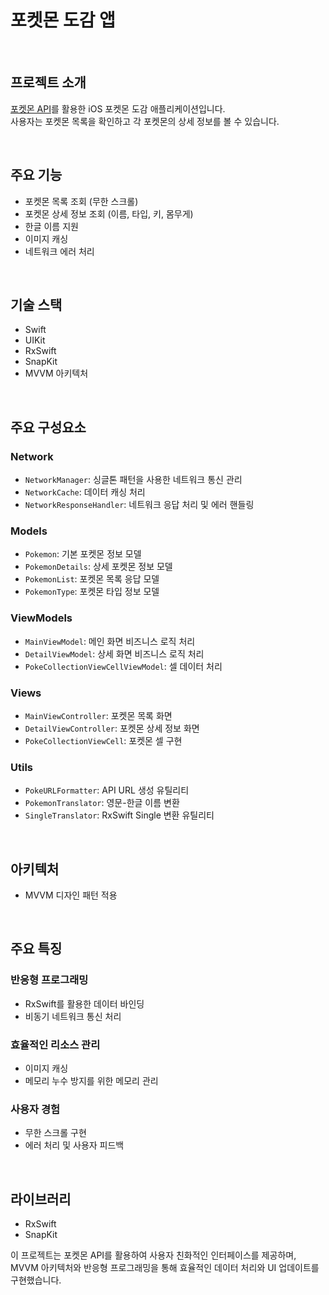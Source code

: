 # 포켓몬 도감 앱

</br>

## 프로젝트 소개
[포켓몬 API](https://pokeapi.co/)를 활용한 iOS 포켓몬 도감 애플리케이션입니다.   
사용자는 포켓몬 목록을 확인하고 각 포켓몬의 상세 정보를 볼 수 있습니다.

</br>

## 주요 기능
* 포켓몬 목록 조회 (무한 스크롤)
* 포켓몬 상세 정보 조회 (이름, 타입, 키, 몸무게)
* 한글 이름 지원
* 이미지 캐싱
* 네트워크 에러 처리

</br>

## 기술 스택
* Swift
* UIKit
* RxSwift
* SnapKit
* MVVM 아키텍처

</br>

## 주요 구성요소

### Network
* `NetworkManager`: 싱글톤 패턴을 사용한 네트워크 통신 관리
* `NetworkCache`: 데이터 캐싱 처리
* `NetworkResponseHandler`: 네트워크 응답 처리 및 에러 핸들링

### Models
* `Pokemon`: 기본 포켓몬 정보 모델
* `PokemonDetails`: 상세 포켓몬 정보 모델
* `PokemonList`: 포켓몬 목록 응답 모델
* `PokemonType`: 포켓몬 타입 정보 모델

### ViewModels
* `MainViewModel`: 메인 화면 비즈니스 로직 처리
* `DetailViewModel`: 상세 화면 비즈니스 로직 처리
* `PokeCollectionViewCellViewModel`: 셀 데이터 처리

### Views
* `MainViewController`: 포켓몬 목록 화면
* `DetailViewController`: 포켓몬 상세 정보 화면
* `PokeCollectionViewCell`: 포켓몬 셀 구현

### Utils
* `PokeURLFormatter`: API URL 생성 유틸리티
* `PokemonTranslator`: 영문-한글 이름 변환
* `SingleTranslator`: RxSwift Single 변환 유틸리티

</br>

## 아키텍처
* MVVM 디자인 패턴 적용

</br>

## 주요 특징

### 반응형 프로그래밍
* RxSwift를 활용한 데이터 바인딩
* 비동기 네트워크 통신 처리

### 효율적인 리소스 관리
* 이미지 캐싱
* 메모리 누수 방지를 위한 메모리 관리

### 사용자 경험
* 무한 스크롤 구현
* 에러 처리 및 사용자 피드백

</br>

## 라이브러리
* RxSwift
* SnapKit

이 프로젝트는 포켓몬 API를 활용하여 사용자 친화적인 인터페이스를 제공하며, MVVM 아키텍처와 반응형 프로그래밍을 통해 효율적인 데이터 처리와 UI 업데이트를 구현했습니다.